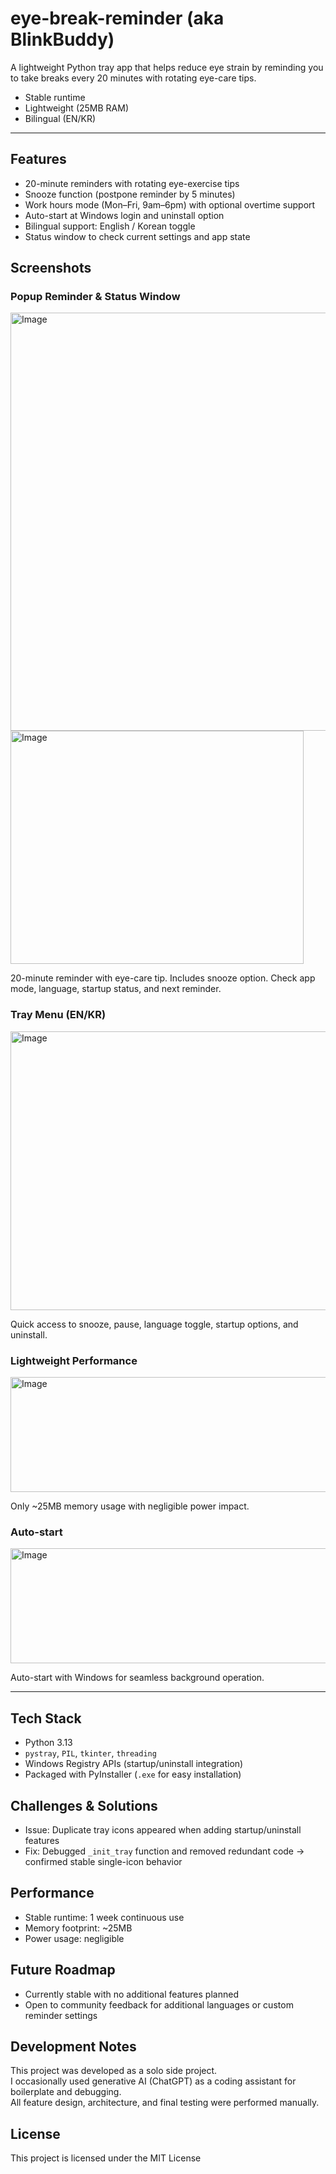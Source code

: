 # eye-break-reminder (aka BlinkBuddy)

A lightweight Python tray app that helps reduce eye strain by reminding you to take breaks every 20 minutes with rotating eye-care tips.
- Stable runtime
- Lightweight (25MB RAM)
- Bilingual (EN/KR)
  
---

## Features
- 20-minute reminders with rotating eye-exercise tips
- Snooze function (postpone reminder by 5 minutes)
- Work hours mode (Mon–Fri, 9am–6pm) with optional overtime support
- Auto-start at Windows login and uninstall option
- Bilingual support: English / Korean toggle
- Status window to check current settings and app state


## Screenshots

### Popup Reminder & Status Window
<img width="855" height="669" alt="Image" src="https://github.com/user-attachments/assets/69dfe66a-add3-4222-a149-40dd441fef2d" />
<img width="469" height="373" alt="Image" src="https://github.com/user-attachments/assets/1086e372-05e6-4436-89b4-a935e4b61da9" />

20-minute reminder with eye-care tip. Includes snooze option. Check app mode, language, startup status, and next reminder.

### Tray Menu (EN/KR)
<img width="1107" height="446" alt="Image" src="https://github.com/user-attachments/assets/1f98aed8-8b03-49ad-adb1-7078f09cd4c5" />

Quick access to snooze, pause, language toggle, startup options, and uninstall.


### Lightweight Performance
<img width="865" height="184" alt="Image" src="https://github.com/user-attachments/assets/72b4039a-0060-40ee-9317-bf4d76aa4150" />

Only ~25MB memory usage with negligible power impact.


### Auto-start
<img width="573" height="184" alt="Image" src="https://github.com/user-attachments/assets/223a0a24-a8d0-4a55-bf71-d731f17c6ffc" />

Auto-start with Windows for seamless background operation.


---

## Tech Stack
- Python 3.13
- `pystray`, `PIL`, `tkinter`, `threading`
- Windows Registry APIs (startup/uninstall integration)
- Packaged with PyInstaller (`.exe` for easy installation)


## Challenges & Solutions
- Issue: Duplicate tray icons appeared when adding startup/uninstall features  
- Fix: Debugged `_init_tray` function and removed redundant code → confirmed stable single-icon behavior


## Performance
- Stable runtime: 1 week continuous use  
- Memory footprint: ~25MB  
- Power usage: negligible


## Future Roadmap
- Currently stable with no additional features planned  
- Open to community feedback for additional languages or custom reminder settings


## Development Notes
This project was developed as a solo side project.  
I occasionally used generative AI (ChatGPT) as a coding assistant for boilerplate and debugging.  
All feature design, architecture, and final testing were performed manually.


## License
This project is licensed under the MIT License
